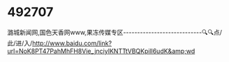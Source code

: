 # 492707
潞城新闻网,国色天香网www,果冻传媒专区----------------------------🔍🔍点/此/进/入/http://www.baidu.com/link?url=NoK8PT47PahMhFH8Vie_jnciyIKNTTtVBQKpill6udK&amp;wd

